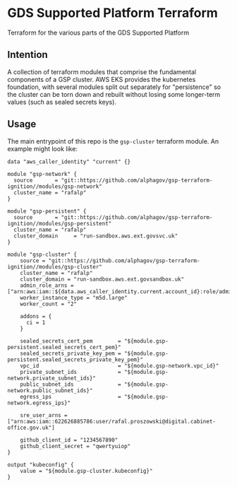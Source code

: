 # GDS Supported Platform Terraform
Terraform for the various parts of the GDS Supported Platform

## Intention

A collection of terraform modules that comprise the fundamental components of a GSP cluster. AWS EKS provides the kubernetes foundation, with several modules split out separately for "persistence" so the cluster can be torn down and rebuilt without losing some longer-term values (such as sealed secrets keys).

## Usage

The main entrypoint of this repo is the `gsp-cluster` terraform module. An example might look like:

```
data "aws_caller_identity" "current" {}

module "gsp-network" {
  source       = "git::https://github.com/alphagov/gsp-terraform-ignition//modules/gsp-network"
  cluster_name = "rafalp"
}

module "gsp-persistent" {
  source       = "git::https://github.com/alphagov/gsp-terraform-ignition//modules/gsp-persistent"
  cluster_name = "rafalp"
  cluster_domain     = "run-sandbox.aws.ext.govsvc.uk"
}

module "gsp-cluster" {
    source = "git::https://github.com/alphagov/gsp-terraform-ignition//modules/gsp-cluster"
    cluster_name = "rafalp"
    cluster_domain = "run-sandbox.aws.ext.govsandbox.uk"
    admin_role_arns = ["arn:aws:iam::${data.aws_caller_identity.current.account_id}:role/admin"]
    worker_instance_type = "m5d.large"
    worker_count = "2"

    addons = {
      ci = 1
    }

    sealed_secrets_cert_pem        = "${module.gsp-persistent.sealed_secrets_cert_pem}"
    sealed_secrets_private_key_pem = "${module.gsp-persistent.sealed_secrets_private_key_pem}"
    vpc_id                         = "${module.gsp-network.vpc_id}"
    private_subnet_ids             = "${module.gsp-network.private_subnet_ids}"
    public_subnet_ids              = "${module.gsp-network.public_subnet_ids}"
    egress_ips                     = "${module.gsp-network.egress_ips}"

    sre_user_arns = ["arn:aws:iam::622626885786:user/rafal.proszowski@digital.cabinet-office.gov.uk"]

    github_client_id = "1234567890"
    github_client_secret = "qwertyuiop"
}

output "kubeconfig" {
    value = "${module.gsp-cluster.kubeconfig}"
}

```
